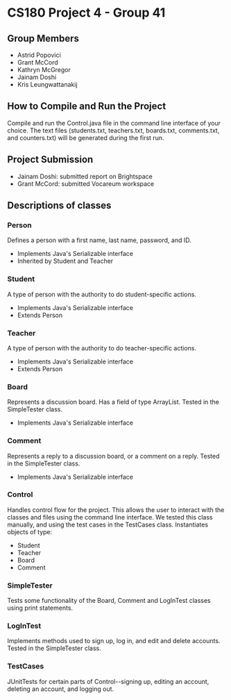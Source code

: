 # CS180 Project 4 - Group 41
## Group Members
- Astrid Popovici
- Grant McCord
- Kathryn McGregor
- Jainam Doshi
- Kris Leungwattanakij 

## How to Compile and Run the Project
Compile and run the Control.java file in the command line interface of your choice.  The text files (students.txt, teachers.txt, boards.txt, comments.txt, and counters.txt) will be generated during the first run.

## Project Submission
- Jainam Doshi: submitted report on Brightspace
- Grant McCord: submitted Vocareum workspace

## Descriptions of classes
### Person
Defines a person with a first name, last name, password, and ID.
- Implements Java's Serializable interface
- Inherited by Student and Teacher

### Student 
A type of person with the authority to do student-specific actions.
- Implements Java's Serializable interface
- Extends Person

### Teacher 
A type of person with the authority to do teacher-specific actions.
- Implements Java's Serializable interface
- Extends Person
  
### Board
Represents a discussion board.  Has a field of type ArrayList<Comment>.  Tested in the SimpleTester class.  
- Implements Java's Serializable interface

### Comment
Represents a reply to a discussion board, or a comment on a reply.  Tested in the SimpleTester class.
- Implements Java's Serializable interface

### Control
Handles control flow for the project.  This allows the user to interact with the classes and files using the command line interface.  We tested this class manually, and using the test cases in the TestCases class.  Instantiates objects of type:
- Student
- Teacher
- Board
- Comment

### SimpleTester
Tests some functionality of the Board, Comment and LogInTest classes using print statements.

### LogInTest
Implements methods used to sign up, log in, and edit and delete accounts.  Tested in the SimpleTester class.
  
### TestCases
JUnitTests for certain parts of Control--signing up, editing an account, deleting an account, and logging out.

